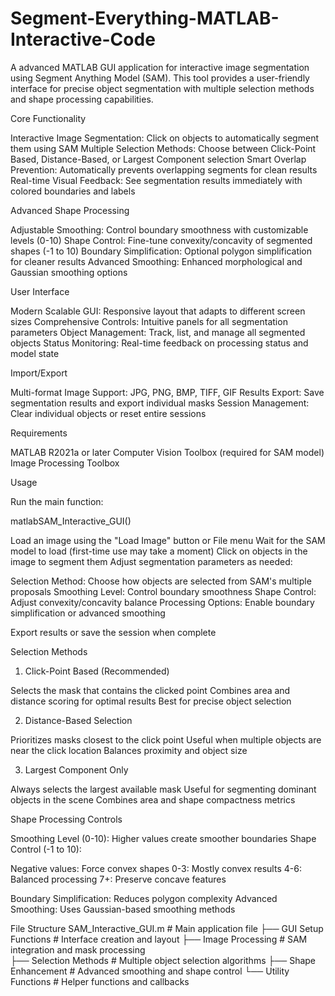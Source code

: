 # Segment-Everything-MATLAB-Interactive-Code
A advanced MATLAB GUI application for interactive image segmentation using Segment Anything Model (SAM). This tool provides a user-friendly interface for precise object segmentation with multiple selection methods and shape processing capabilities.

Core Functionality

Interactive Image Segmentation: Click on objects to automatically segment them using SAM
Multiple Selection Methods: Choose between Click-Point Based, Distance-Based, or Largest Component selection
Smart Overlap Prevention: Automatically prevents overlapping segments for clean results
Real-time Visual Feedback: See segmentation results immediately with colored boundaries and labels

Advanced Shape Processing

Adjustable Smoothing: Control boundary smoothness with customizable levels (0-10)
Shape Control: Fine-tune convexity/concavity of segmented shapes (-1 to 10)
Boundary Simplification: Optional polygon simplification for cleaner results
Advanced Smoothing: Enhanced morphological and Gaussian smoothing options

User Interface

Modern Scalable GUI: Responsive layout that adapts to different screen sizes
Comprehensive Controls: Intuitive panels for all segmentation parameters
Object Management: Track, list, and manage all segmented objects
Status Monitoring: Real-time feedback on processing status and model state

Import/Export

Multi-format Image Support: JPG, PNG, BMP, TIFF, GIF
Results Export: Save segmentation results and export individual masks
Session Management: Clear individual objects or reset entire sessions

Requirements

MATLAB R2021a or later
Computer Vision Toolbox (required for SAM model)
Image Processing Toolbox

Usage

Run the main function:

matlabSAM_Interactive_GUI()

Load an image using the "Load Image" button or File menu
Wait for the SAM model to load (first-time use may take a moment)
Click on objects in the image to segment them
Adjust segmentation parameters as needed:

Selection Method: Choose how objects are selected from SAM's multiple proposals
Smoothing Level: Control boundary smoothness
Shape Control: Adjust convexity/concavity balance
Processing Options: Enable boundary simplification or advanced smoothing


Export results or save the session when complete

Selection Methods
1. Click-Point Based (Recommended)

Selects the mask that contains the clicked point
Combines area and distance scoring for optimal results
Best for precise object selection

2. Distance-Based Selection

Prioritizes masks closest to the click point
Useful when multiple objects are near the click location
Balances proximity and object size

3. Largest Component Only

Always selects the largest available mask
Useful for segmenting dominant objects in the scene
Combines area and shape compactness metrics

Shape Processing Controls

Smoothing Level (0-10): Higher values create smoother boundaries
Shape Control (-1 to 10):

Negative values: Force convex shapes
0-3: Mostly convex results
4-6: Balanced processing
7+: Preserve concave features


Boundary Simplification: Reduces polygon complexity
Advanced Smoothing: Uses Gaussian-based smoothing methods

File Structure
SAM_Interactive_GUI.m       # Main application file
├── GUI Setup Functions    # Interface creation and layout
├── Image Processing       # SAM integration and mask processing  
├── Selection Methods      # Multiple object selection algorithms
├── Shape Enhancement      # Advanced smoothing and shape control
└── Utility Functions      # Helper functions and callbacks
